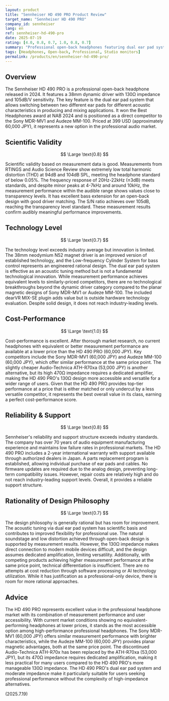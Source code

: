 ```yaml
---
layout: product
title: "Sennheiser HD 490 PRO Product Review"
target_name: "Sennheiser HD 490 PRO"
company_id: sennheiser
lang: en
ref: sennheiser-hd-490-pro
date: 2025-07-19
rating: [4.0, 0.8, 0.7, 1.0, 0.8, 0.7]
summary: "Professional open-back headphones featuring dual ear pad system. Good measurement performance but limited technical innovation."
tags: [Headphones, Open-back, Professional, Studio monitors]
permalink: /products/en/sennheiser-hd-490-pro/
---
```

## Overview

The Sennheiser HD 490 PRO is a professional open-back headphone released in 2024. It features a 38mm dynamic driver with 130Ω impedance and 105dB/V sensitivity. The key feature is the dual ear pad system that allows switching between two different ear pads for different acoustic characteristics in producing and mixing applications. It won the Best Headphones award at NAB 2024 and is positioned as a direct competitor to the Sony MDR-MV1 and Audeze MM-100. Priced at 399 USD (approximately 60,000 JPY), it represents a new option in the professional audio market.

## Scientific Validity

$$ \Large \text{0.8} $$

Scientific validity based on measurement data is good. Measurements from RTINGS and Audio Science Review show extremely low total harmonic distortion (THD) at 94dB and 104dB SPL, meeting the headphone standard of below 0.05%. The frequency response of 20Hz-22kHz (±3dB) meets standards, and despite minor peaks at 4-7kHz and around 10kHz, the measurement performance within the audible range shows values close to transparency levels. It has excellent bass extension for an open-back design with good driver matching. The S/N ratio achieves over 105dB, reaching the transparency level standard. These measurement results confirm audibly meaningful performance improvements.

## Technology Level

$$ \Large \text{0.7} $$

The technology level exceeds industry average but innovation is limited. The 38mm neodymium N52 magnet driver is an improved version of established technology, and the Low-frequency Cylinder System for bass control represents an engineered rational design. The dual ear pad system is effective as an acoustic tuning method but is not a fundamental technological innovation. While measurement performance achieves equivalent levels to similarly-priced competitors, there are no technological breakthroughs beyond the dynamic driver category compared to the planar magnetic designs of Sony MDR-MV1 or Audeze MM-100. The included dearVR MIX-SE plugin adds value but is outside hardware technology evaluation. Despite solid design, it does not reach industry-leading levels.

## Cost-Performance

$$ \Large \text{1.0} $$

Cost-performance is excellent. After thorough market research, no current headphones with equivalent or better measurement performance are available at a lower price than the HD 490 PRO (60,000 JPY). Key competitors include the Sony MDR-MV1 (60,000 JPY) and Audeze MM-100 (60,000 JPY), which offer similar performance at the same price point. The slightly cheaper Audio-Technica ATH-R70xa (53,000 JPY) is another alternative, but its high 470Ω impedance requires a dedicated amplifier, making the HD 490 PRO's 130Ω design more accessible and versatile for a wider range of users. Given that the HD 490 PRO provides top-tier performance at a price that is either matched or only undercut by a less versatile competitor, it represents the best overall value in its class, earning a perfect cost-performance score.

## Reliability & Support

$$ \Large \text{0.8} $$

Sennheiser's reliability and support structure exceeds industry standards. The company has over 70 years of audio equipment manufacturing experience and maintains low failure rates in professional markets. The HD 490 PRO includes a 2-year international warranty with support available through authorized dealers in Japan. A parts replacement program is established, allowing individual purchase of ear pads and cables. No firmware updates are required due to the analog design, preventing long-term compatibility issues. However, repair costs are relatively high and do not reach industry-leading support levels. Overall, it provides a reliable support structure.

## Rationality of Design Philosophy

$$ \Large \text{0.7} $$

The design philosophy is generally rational but has room for improvement. The acoustic tuning via dual ear pad system has scientific basis and contributes to improved flexibility for professional use. The natural soundstage and low distortion achieved through open-back design is supported by measurement results. However, the 130Ω impedance makes direct connection to modern mobile devices difficult, and the design assumes dedicated amplification, limiting versatility. Additionally, with competing products achieving higher measurement performance at the same price point, technical differentiation is insufficient. There are no attempts at cost reduction through software processing or AI technology utilization. While it has justification as a professional-only device, there is room for more rational approaches.

## Advice

The HD 490 PRO represents excellent value in the professional headphone market with its combination of measurement performance and user accessibility. With current market conditions showing no equivalent-performing headphones at lower prices, it stands as the most accessible option among high-performance professional headphones. The Sony MDR-MV1 (60,000 JPY) offers similar measurement performance with brighter characteristics, while the Audeze MM-100 (60,000 JPY) provides planar magnetic advantages, both at the same price point. The discontinued Audio-Technica ATH-R70x has been replaced by the ATH-R70xa (53,000 JPY), but its 470Ω impedance requires dedicated amplification, making it less practical for many users compared to the HD 490 PRO's more manageable 130Ω impedance. The HD 490 PRO's dual ear pad system and moderate impedance make it particularly suitable for users seeking professional performance without the complexity of high-impedance alternatives.

(2025.7.19)